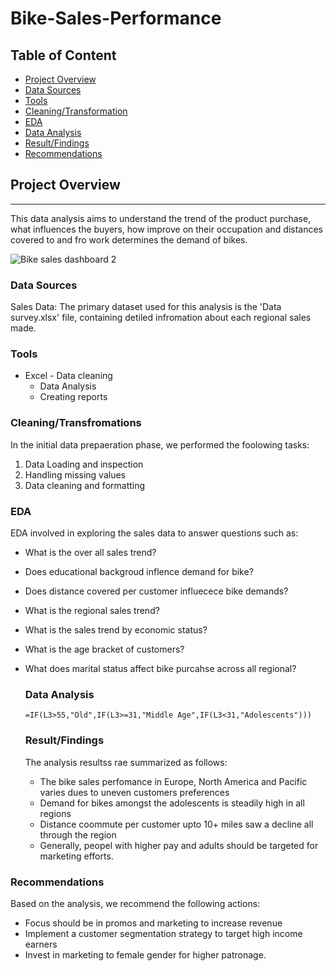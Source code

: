 # Bike-Sales-Performance

## Table of Content
- [Project Overview](#project-overview)
- [Data Sources](#data-sources)
- [Tools](#tools)
- [Cleaning/Transformation](#cleaning/transformation)
- [EDA](#eda)
- [Data Analysis](#data-analysis)
- [Result/Findings](#result/findings)
- [Recommendations](#recommendations)

## Project Overview
---

This data analysis aims to understand the trend of the product purchase, what influences the buyers, how improve on their occupation and distances covered to and fro work determines the demand of bikes.

![Bike sales dashboard 2](https://github.com/OgechukwuLily/Bike-Sales-Performance/assets/160866623/f1b59deb-4139-415a-8ac0-b006e6345021)

### Data Sources

Sales Data: The primary dataset used for this analysis is the 'Data survey.xlsx' file, containing detiled infromation about each regional sales made.

### Tools

- Excel - Data cleaning
  - Data Analysis
  - Creating reports
 



### Cleaning/Transfromations

In the initial data prepaeration phase, we performed the foolowing tasks:
1. Data Loading and inspection
2. Handling missing values
3. Data cleaning and formatting


### EDA

EDA involved in exploring the sales data to answer questions such as:

- What is the over all sales trend?
- Does educational  backgroud inflence demand for bike?
- Does distance covered per customer influecece bike demands?
- What is the regional sales trend?
- What is the sales trend by economic status?
- What is the age bracket of customers?
- What does marital status affect bike purcahse across all regional?

  ### Data Analysis

  ```Excel
  =IF(L3>55,"Old",IF(L3>=31,"Middle Age",IF(L3<31,"Adolescents")))
  ```

  ### Result/Findings
  The analysis resultss rae summarized as follows:
  - The bike sales perfomance in Europe, North America and Pacific varies dues to uneven customers preferences
  - Demand for bikes amongst the adolescents is steadily high in all regions
  - Distance  coommute per customer upto 10+ miles saw a decline all through the region
  - Generally, peopel with higher pay and adults should be targeted for marketing efforts.

### Recommendations

Based on the analysis, we recommend the following actions:
- Focus should be in promos and marketing to increase revenue
- Implement a customer segmentation strategy to target high income earners
- Invest in marketing to female gender for higher patronage.
